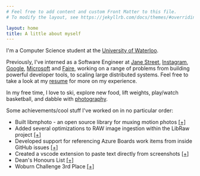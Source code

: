 ```yaml
---
# Feel free to add content and custom Front Matter to this file.
# To modify the layout, see https://jekyllrb.com/docs/themes/#overriding-theme-defaults

layout: home
title: A little about myself
---
```


I'm a Computer Science student at the [University of Waterloo](https://uwaterloo.ca).

Previously, I've interned as a Software Engineer at [Jane Street](https://janestreet.com), [Instagram](https://instagram.com), [Google](https://google.com), [Microsoft](https://microsoft.com) and [Faire](https://faire.com), working on a range of problems from building powerful developer tools, to scaling large distributed systems. Feel free to take a look at my [resume](/Resume.pdf) for more on my experience.

In my free time, I love to ski, explore new food, lift weights, play/watch basketball, and dabble with [photography](https://vsco.co/jamiepinheiro).

Some achievements/cool stuff I've worked on in no particular order:
 - Built libmphoto - an open source library for muxing motion photos [[+]](https://github.com/googleinterns/libmphoto)
 - Added several optimizations to RAW image ingestion within the LibRaw project [[+]](https://www.libraw.org/news/libraw-0-20-2-Release?page=1)
 - Developed support for referencing Azure Boards work items from inside GitHub issues [[+]](https://mobile.twitter.com/alexcnichols/status/1118170956860551169)
 - Created a vscode extension to paste text directly from screenshots [[+]](https://marketplace.visualstudio.com/items?itemName=jamiepinheiro.paste-from-screenshot)
 - Dean's Honours List [[+]](https://uwaterloo.ca/math/current-undergraduates/funding-and-awards/deans-honours-list/fall-2017-term)
 - Woburn Challenge 3rd Place [[+]](https://static1.squarespace.com/static/5602365be4b02ead4f1620e0/t/562c076ce4b01024eb5ffc90/1445726060992/wc-2015-16-round1-results.pdf)
